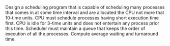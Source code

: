 Design a scheduling program that is capable of scheduling many processes that comes in at some time interval and are allocated the CPU not more that 10-time units. CPU must schedule processes having short execution time first. CPU is idle for 3-time units and does not entertain any process prior this time. Scheduler must maintain a queue that keeps the order of execution of all the processes. Compute average waiting and turnaround time.

